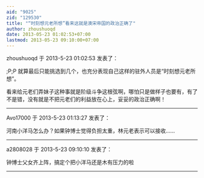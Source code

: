 ```yaml
---
aid: "9025"
zid: "129530"
title: "“时刻想元老所想”看来这就是澳宋帝国的政治正确了"
author: zhoushuoqd
date: 2013-05-23 01:02:53+07:00
lastmod: 2013-05-23 09:10:00+07:00
---
```


zhoushuoqd 于 2013-5-23 01:02:53 发表了：

;P;P 就算最后只能挑选到几个，也充分表现自己这样的驻外人员是“时刻想元老所想”。

看来给元老们弄妹子这种事就是阶级斗争这根弦啊，哪怕只是做样子也要有，有了不是错，没有就是不把元老们的利益放在心上，妥妥的政治正确啊！

---

Avo17000 于 2013-5-23 01:13:27 发表了：

河南小洋马怎么办？如果钟博士觉得负担太重，林元老表示可以接收……

---

a2808028 于 2013-5-23 09:10:10 发表了：

钟博士父女齐上阵，搞定个把小洋马还是木有压力的啦

---
